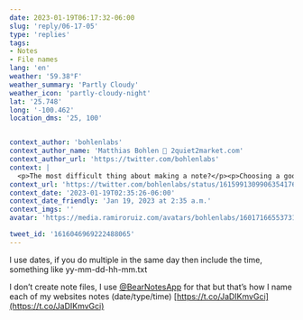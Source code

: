 ```yaml
---
date: 2023-01-19T06:17:32-06:00
slug: 'reply/06-17-05'
type: 'replies'
tags:
- Notes
- File names
lang: 'en'
weather: '59.38°F'
weather_summary: 'Partly Cloudy'
weather_icon: 'partly-cloudy-night'
lat: '25.748'
long: '-100.462'
location_dms: '25, 100'


context_author: 'bohlenlabs'
context_author_name: 'Matthias Bohlen 🚢 2quiet2market.com'
context_author_url: 'https://twitter.com/bohlenlabs'
context: |
  <p>The most difficult thing about making a note?</p><p>Choosing a good filename where to put it.</p>
context_url: 'https://twitter.com/bohlenlabs/status/1615991309906354176'
context_date: '2023-01-19T02:35:26-06:00'
context_date_friendly: 'Jan 19, 2023 at 2:35 a.m.'
context_imgs: ''
avatar: 'https://media.ramiroruiz.com/avatars/bohlenlabs/1601716655373131778/stQXcLFG_bigger.jpg'

tweet_id: '1616046969222488065'
---
```

I use dates, if you do multiple in the same day then include the time, something like yy-mm-dd-hh-mm.txt

I don’t create note files, I use [@BearNotesApp](https://twitter.com/@BearNotesApp) for that but that’s how I name each of my websites notes (date/type/time) [https://t.co/JaDIKmvGci](https://t.co/JaDIKmvGci)
